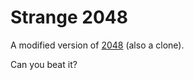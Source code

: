 # Strange 2048
A modified version of [2048](http://gabrielecirulli.github.io/2048/) (also a clone).

Can you beat it?
